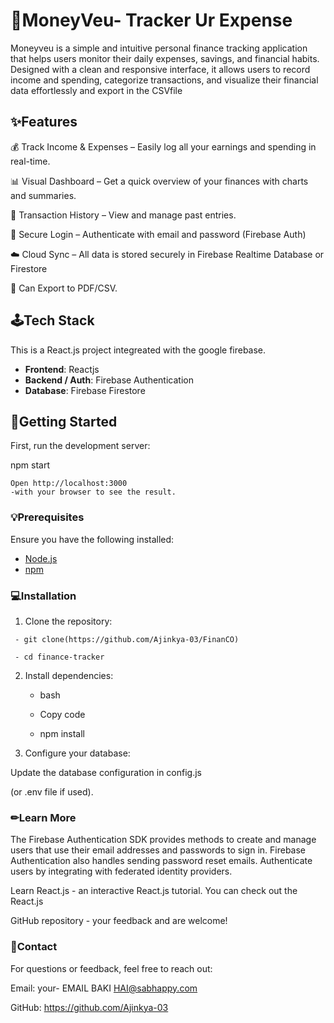 # 📱MoneyVeu- Tracker Ur Expense

Moneyveu is a simple and intuitive personal finance tracking application that helps users monitor their daily expenses, savings, and financial habits. Designed with a clean and responsive interface, it allows users to record income and spending, categorize transactions, and visualize their financial data effortlessly and export in the CSVfile

## ✨Features

💰 Track Income & Expenses – Easily log all your earnings and spending in real-time.

📊 Visual Dashboard – Get a quick overview of your finances with charts and summaries.

🧾 Transaction History – View and manage past entries.

🔐 Secure Login – Authenticate with email and password (Firebase Auth)

☁️ Cloud Sync – All data is stored securely in Firebase Realtime Database or Firestore

📂 Can Export to PDF/CSV.

## 🕹Tech Stack

This is a React.js project integreated with the google firebase.

- **Frontend**: Reactjs 
- **Backend / Auth**: Firebase Authentication
- **Database**: Firebase Firestore
 


## 🎯Getting Started

First, run the development server:

npm start


    Open http://localhost:3000 
    -with your browser to see the result.


### 💡Prerequisites

Ensure you have the following installed:

- [Node.js](https://nodejs.org/)
- [npm](https://www.npmjs.com/) 


### 💻Installation

1. Clone the repository:
```
 - git clone(https://github.com/Ajinkya-03/FinanCO)
   
 - cd finance-tracker
```

2. Install dependencies:

    - bash

    - Copy code

    - npm install

3. Configure your database:

Update the database configuration in config.js 

(or .env file if used).

### ✏Learn More
The Firebase Authentication SDK provides methods to create and manage users that use their email addresses and passwords to sign in. 
Firebase Authentication also handles sending password reset emails. Authenticate users by integrating with federated identity providers.

Learn React.js - an interactive React.js tutorial.
You can check out the React.js 

GitHub repository - your feedback and are welcome!

### 📩Contact
For questions or feedback, feel free to reach out:

Email: your- EMAIL BAKI HAI@sabhappy.com

GitHub: https://github.com/Ajinkya-03


